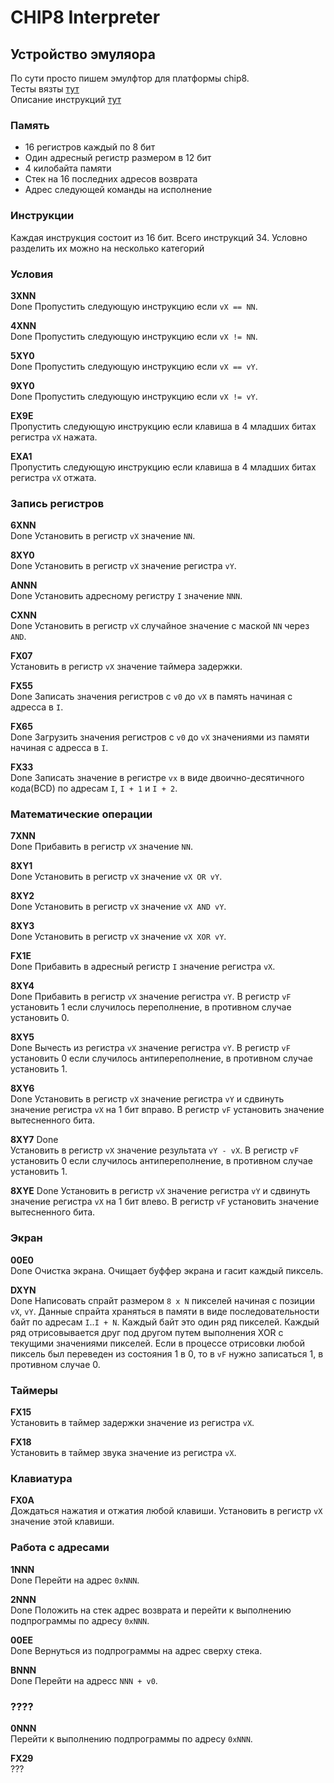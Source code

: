 # CHIP8 Interpreter

## Устройство эмуляора

По сути просто пишем эмулфтор для платформы chip8.  
Тесты вязты [тут](https://github.com/Timendus/chip8-test-suite#corax-opcode-test)  
Описание инструкций [тут](https://chip8.gulrak.net/)

### Память

- 16 регистров каждый по 8 бит
- Один адресный регистр размером в 12 бит
- 4 килобайта памяти
- Стек на 16 последних адресов возврата
- Адрес следующей команды на исполнение

### Инструкции

Каждая инструкция состоит из 16 бит. Всего инструкций 34. Условно разделить их можно на несколько категорий

### Условия

**3XNN**  
Done
Пропустить следующую инструкцию если `vX == NN`.

**4XNN**  
Done
Пропустить следующую инструкцию если `vX != NN`.

**5XY0**  
Done
Пропустить следующую инструкцию если `vX == vY`.

**9XY0**  
Done
Пропустить следующую инструкцию если `vX != vY`.

**EX9E**  
Пропустить следующую инструкцию если клавиша в 4 младших битах регистра `vX` нажата.

**EXA1**  
Пропустить следующую инструкцию если клавиша в 4 младших битах регистра `vX` отжата.

### Запись регистров

**6XNN**  
Done
Установить в регистр `vX` значение `NN`.

**8XY0**  
Done
Установить в регистр `vX` значение регистра `vY`.

**ANNN**  
Done
Установить адресному регистру `I` значение `NNN`.

**CXNN**  
Done
Установить в регистр `vX` случайное значение с маской `NN` через `AND`.

**FX07**  
Установить в регистр `vX` значение таймера задержки.

**FX55**  
Done
Записать значения регистров с `v0` до `vX` в память начиная с адресса в `I`.

**FX65**  
Done
Загрузить значения регистров с `v0` до `vX` значениями из памяти начиная с адресса в `I`.

**FX33**  
Done
Записать значение в регистре `vx` в виде двоично-десятичного кода(BCD) по адресам `I`, `I + 1` и `I + 2`.

### Математические операции

**7XNN**  
Done
Прибавить в регистр `vX` значение `NN`.

**8XY1**  
Done
Установить в регистр `vX` значение `vX OR vY`.

**8XY2**  
Done
Установить в регистр `vX` значение `vX AND vY`.

**8XY3**  
Done
Установить в регистр `vX` значение `vX XOR vY`.

**FX1E**  
Done
Прибавить в адресный регистр `I` значение регистра `vX`.

**8XY4**  
Done
Прибавить в регистр `vX` значение регистра `vY`. В регистр `vF` установить 1 если случилось переполнение, в противном случае установить 0.

**8XY5**  
Done
Вычесть из регистра `vX` значение регистра `vY`. В регистр `vF` установить 0 если случилось антипереполнение, в противном случае установить 1.

**8XY6**  
Done
Установить в регистр `vX` значение регистра `vY` и сдвинуть значение регистра `vX` на 1 бит вправо. В регистр `vF` установить значение вытесненного бита.

**8XY7**
Done  
Установить в регистр `vX` значение результата `vY - vX`. В регистр `vF` установить 0 если случилось антипереполнение, в противном случае установить 1.

**8XYE**
Done
Установить в регистр `vX` значение регистра `vY` и сдвинуть значение регистра `vX` на 1 бит влево. В регистр `vF` установить значение вытесненного бита.

### Экран

**00E0**  
Done
Очистка экрана. Очищает буффер экрана и гасит каждый пиксель.

**DXYN**  
Done
Написовать спрайт размером `8 x N` пикселей начиная с позиции `vX`, `vY`. Данные спрайта храняться в памяти в виде последовательности байт по адресам `I`..`I + N`. Каждый байт это один ряд пикселей. Каждый ряд отрисовывается друг под другом путем выполнения XOR с текущими значениями пикселей. Если в процессе отрисовки любой пиксель был переведен из состояния 1 в 0, то в `vF` нужно записаться 1, в противном случае 0.

### Таймеры

**FX15**  
Установить в таймер задержки значение из регистра `vX`.

**FX18**  
Установить в таймер звука значение из регистра `vX`.

### Клавиатура

**FX0A**  
Дождаться нажатия и отжатия любой клавиши. Установить в регистр `vX` значение этой клавиши.

### Работа с адресами

**1NNN**  
Done
Перейти на адрес `0xNNN`.

**2NNN**  
Done
Положить на стек адрес возврата и перейти к выполнению подпрограммы по адресу `0xNNN`.

**00EE**  
Done
Вернуться из подпрограммы на адрес сверху стека.

**BNNN**  
Done
Перейти на адресс `NNN + v0`.

### ????

**0NNN**  
Перейти к выполнению подпрограммы по адресу `0xNNN`.

**FX29**  
???
